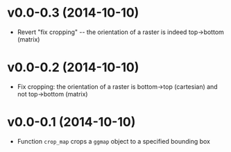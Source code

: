v0.0-0.3 (2014-10-10)
===

* Revert "fix cropping" -- the orientation of a raster is indeed top->bottom (matrix)

v0.0-0.2 (2014-10-10)
===

* Fix cropping: the orientation of a raster is bottom->top (cartesian) and not top->bottom (matrix)

v0.0-0.1 (2014-10-10)
===

* Function `crop_map` crops a `ggmap` object to a specified bounding box
